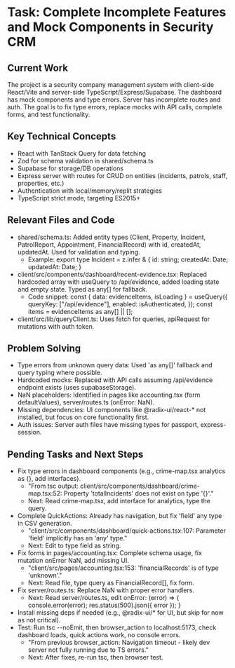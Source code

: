 # Task: Complete Incomplete Features and Mock Components in Security CRM

## Current Work
The project is a security company management system with client-side React/Vite and server-side TypeScript/Express/Supabase. The dashboard has mock components and type errors. Server has incomplete routes and auth. The goal is to fix type errors, replace mocks with API calls, complete forms, and test functionality.

## Key Technical Concepts
- React with TanStack Query for data fetching
- Zod for schema validation in shared/schema.ts
- Supabase for storage/DB operations
- Express server with routes for CRUD on entities (incidents, patrols, staff, properties, etc.)
- Authentication with local/memory/replit strategies
- TypeScript strict mode, targeting ES2015+

## Relevant Files and Code
- shared/schema.ts: Added entity types (Client, Property, Incident, PatrolReport, Appointment, FinancialRecord) with id, createdAt, updatedAt. Used for validation and typing.
  - Example: export type Incident = z.infer<typeof insertIncidentSchema> & { id: string; createdAt: Date; updatedAt: Date; }
- client/src/components/dashboard/recent-evidence.tsx: Replaced hardcoded array with useQuery to /api/evidence, added loading state and empty state. Typed as any[] for fallback.
  - Code snippet:
    const { data: evidenceItems, isLoading } = useQuery({
      queryKey: ["/api/evidence"],
      enabled: isAuthenticated,
    });
    const items = evidenceItems as any[] || [];
- client/src/lib/queryClient.ts: Uses fetch for queries, apiRequest for mutations with auth token.

## Problem Solving
- Type errors from unknown query data: Used 'as any[]' fallback and query typing where possible.
- Hardcoded mocks: Replaced with API calls assuming /api/evidence endpoint exists (uses supabaseStorage).
- NaN placeholders: Identified in pages like accounting.tsx (form defaultValues), server/routes.ts (onError: NaN).
- Missing dependencies: UI components like @radix-ui/react-* not installed, but focus on core functionality first.
- Auth issues: Server auth files have missing types for passport, express-session.

## Pending Tasks and Next Steps
- Fix type errors in dashboard components (e.g., crime-map.tsx analytics as {}, add interfaces).
  - "From tsc output: client/src/components/dashboard/crime-map.tsx:52: Property 'totalIncidents' does not exist on type '{}'."
  - Next: Read crime-map.tsx, add interface for analytics, type the query.
- Complete QuickActions: Already has navigation, but fix 'field' any type in CSV generation.
  - "client/src/components/dashboard/quick-actions.tsx:107: Parameter 'field' implicitly has an 'any' type."
  - Next: Edit to type field as string.
- Fix forms in pages/accounting.tsx: Complete schema usage, fix mutation onError NaN, add missing UI.
  - "client/src/pages/accounting.tsx:153: 'financialRecords' is of type 'unknown'."
  - Next: Read file, type query as FinancialRecord[], fix form.
- Fix server/routes.ts: Replace NaN with proper error handlers.
  - Next: Read server/routes.ts, edit onError: (error) => { console.error(error); res.status(500).json({ error }); }
- Install missing deps if needed (e.g., @radix-ui/* for UI, but skip for now as not critical).
- Test: Run tsc --noEmit, then browser_action to localhost:5173, check dashboard loads, quick actions work, no console errors.
  - "From previous browser_action: Navigation timeout - likely dev server not fully running due to TS errors."
  - Next: After fixes, re-run tsc, then browser test.
